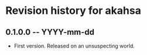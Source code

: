 # Revision history for akahsa

## 0.1.0.0  -- YYYY-mm-dd

* First version. Released on an unsuspecting world.
